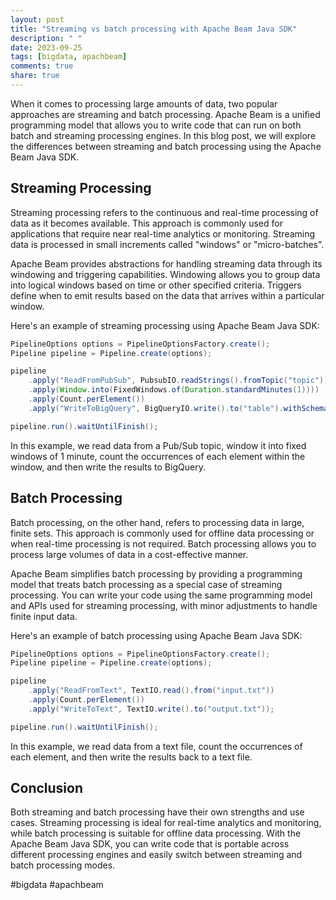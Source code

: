 ```yaml
---
layout: post
title: "Streaming vs batch processing with Apache Beam Java SDK"
description: " "
date: 2023-09-25
tags: [bigdata, apachbeam]
comments: true
share: true
---
```


When it comes to processing large amounts of data, two popular approaches are streaming and batch processing. Apache Beam is a unified programming model that allows you to write code that can run on both batch and streaming processing engines. In this blog post, we will explore the differences between streaming and batch processing using the Apache Beam Java SDK.

## Streaming Processing

Streaming processing refers to the continuous and real-time processing of data as it becomes available. This approach is commonly used for applications that require near real-time analytics or monitoring. Streaming data is processed in small increments called "windows" or "micro-batches".

Apache Beam provides abstractions for handling streaming data through its windowing and triggering capabilities. Windowing allows you to group data into logical windows based on time or other specified criteria. Triggers define when to emit results based on the data that arrives within a particular window.

Here's an example of streaming processing using Apache Beam Java SDK:

```java
PipelineOptions options = PipelineOptionsFactory.create();
Pipeline pipeline = Pipeline.create(options);

pipeline
    .apply("ReadFromPubSub", PubsubIO.readStrings().fromTopic("topic"))
    .apply(Window.into(FixedWindows.of(Duration.standardMinutes(1))))
    .apply(Count.perElement())
    .apply("WriteToBigQuery", BigQueryIO.write().to("table").withSchema(schema));

pipeline.run().waitUntilFinish();
```

In this example, we read data from a Pub/Sub topic, window it into fixed windows of 1 minute, count the occurrences of each element within the window, and then write the results to BigQuery.

## Batch Processing

Batch processing, on the other hand, refers to processing data in large, finite sets. This approach is commonly used for offline data processing or when real-time processing is not required. Batch processing allows you to process large volumes of data in a cost-effective manner.

Apache Beam simplifies batch processing by providing a programming model that treats batch processing as a special case of streaming processing. You can write your code using the same programming model and APIs used for streaming processing, with minor adjustments to handle finite input data.

Here's an example of batch processing using Apache Beam Java SDK:

```java
PipelineOptions options = PipelineOptionsFactory.create();
Pipeline pipeline = Pipeline.create(options);

pipeline
    .apply("ReadFromText", TextIO.read().from("input.txt"))
    .apply(Count.perElement())
    .apply("WriteToText", TextIO.write().to("output.txt"));

pipeline.run().waitUntilFinish();
```

In this example, we read data from a text file, count the occurrences of each element, and then write the results back to a text file.

## Conclusion

Both streaming and batch processing have their own strengths and use cases. Streaming processing is ideal for real-time analytics and monitoring, while batch processing is suitable for offline data processing. With the Apache Beam Java SDK, you can write code that is portable across different processing engines and easily switch between streaming and batch processing modes.

#bigdata #apachbeam